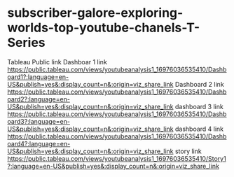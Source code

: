 # subscriber-galore-exploring-worlds-top-youtube-chanels-T-Series
Tableau Public link 
Dashboar 1 link
https://public.tableau.com/views/youtubeanalysis1_16976036535410/Dashboard1?:language=en-US&publish=yes&:display_count=n&:origin=viz_share_link
Dashboard 2 link
https://public.tableau.com/views/youtubeanalysis1_16976036535410/Dashboard2?:language=en-US&publish=yes&:display_count=n&:origin=viz_share_link
dashboard 3 link
https://public.tableau.com/views/youtubeanalysis1_16976036535410/Dashboard3?:language=en-US&publish=yes&:display_count=n&:origin=viz_share_link
dashboard 4 link 
https://public.tableau.com/views/youtubeanalysis1_16976036535410/Dashboard4?:language=en-US&publish=yes&:display_count=n&:origin=viz_share_link
story link
https://public.tableau.com/views/youtubeanalysis1_16976036535410/Story1?:language=en-US&publish=yes&:display_count=n&:origin=viz_share_link

